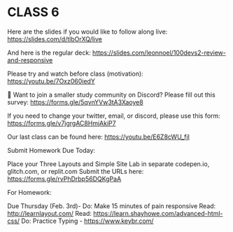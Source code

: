 # CLASS 6

Here are the slides if you would like to follow along live: https://slides.com/d/tlbOrXQ/live

And here is the regular deck: https://slides.com/leonnoel/100devs2-review-and-responsive

Please try and watch before class (motivation): https://youtu.be/7Oxz060iedY

🚨 Want to join a smaller study community on Discord? Please fill out this survey: https://forms.gle/5qvnYVw3tA3Xaoye8

If you need to change your twitter, email, or discord, please use this form: https://forms.gle/v7jgrgAC8HmjAkiP7

Our last class can be found here: https://youtu.be/E6Z8cWU_fjI

Submit Homework Due Today:

Place your Three Layouts and Simple Site Lab in separate codepen.io, glitch.com, or replit.com
Submit the URLs here: https://forms.gle/rvPhDrbp56DQKgPaA

For Homework:

Due Thursday (Feb. 3rd)-
Do: Make 15 minutes of pain responsive
Read: http://learnlayout.com/
Read: https://learn.shayhowe.com/advanced-html-css/
Do: Practice Typing - https://www.keybr.com/